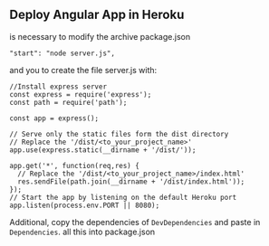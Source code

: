 ## Deploy Angular App in Heroku

is necessary to modify the archive package.json
```
"start": "node server.js",
```

and you to create the file server.js with:

```Node
//Install express server
const express = require('express');
const path = require('path');
 
const app = express();
 
// Serve only the static files form the dist directory
// Replace the '/dist/<to_your_project_name>'
app.use(express.static(__dirname + '/dist/'));
 
app.get('*', function(req,res) {
  // Replace the '/dist/<to_your_project_name>/index.html'
  res.sendFile(path.join(__dirname + '/dist/index.html'));
});
// Start the app by listening on the default Heroku port
app.listen(process.env.PORT || 8080);
```

Additional, copy the dependencies of `DevDependencies` and paste in `Dependencies`. all this into package.json

